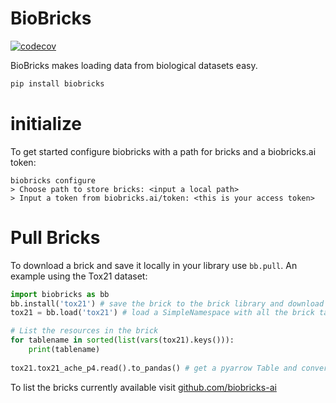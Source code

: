# BioBricks
<!-- badges: start -->
[![codecov](https://codecov.io/gh/biobricks-ai/biobricks/branch/master/graph/badge.svg?token=J041MF0JKG)](https://codecov.io/gh/biobricks-ai/biobricks)
<!-- badges: end -->

BioBricks makes loading data from biological datasets easy.

```bash
pip install biobricks
```

# initialize
To get started configure biobricks with a path for bricks and a biobricks.ai token:
```
biobricks configure
> Choose path to store bricks: <input a local path>
> Input a token from biobricks.ai/token: <this is your access token>
```

# Pull Bricks
To download a brick and save it locally in your library use `bb.pull`. An example using the Tox21 dataset:  

```python
import biobricks as bb
bb.install('tox21') # save the brick to the brick library and download it's resources
tox21 = bb.load('tox21') # load a SimpleNamespace with all the brick tables

# List the resources in the brick
for tablename in sorted(list(vars(tox21).keys())):
    print(tablename)
    
tox21.tox21_ache_p4.read().to_pandas() # get a pyarrow Table and convert to pandas dataframe
```

To list the bricks currently available visit [github.com/biobricks-ai](https://github.com/biobricks-ai)